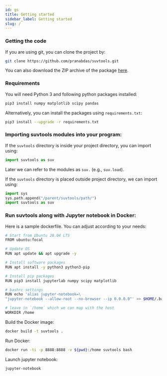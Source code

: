 ```yaml
---
id: gs
title: Getting started
sidebar_label: Getting started
slug: /
---
```

### Getting the code
If you are using git, you can clone the project by:
```bash
git clone https://github.com/pranabdas/suvtools.git
```

You can also download the ZIP archive of the package [here](
https://github.com/pranabdas/suvtools/releases).
### Requirements

You will need Python 3 and following python packages installed: 
```bash
pip3 install numpy matplotlib scipy pandas
```

Alternatively, you can install the packages using `requirements.txt`:
```bash
pip3 install --upgrade -r requirements.txt
```

### Importing suvtools modules into your program:
If the `suvtools` directory is inside your project directory, you can import using:
```python
import suvtools as suv
```
Later we can refer to the modules as `suv.` (e.g., `suv.load`). 

If the `suvtools` directory is placed outside project directory, we can import using: 
```python
import sys
sys.path.append("/parent/suvtools/path/")
import suvtools as suv
```

### Run suvtools along with Jupyter notebook in Docker:

Here is a sample dockerfile. You can adjust according to your needs: 
```bash
# Start from Ubuntu 20.04 LTS
FROM ubuntu:focal

# Update OS
RUN apt update && apt upgrade -y

# Install software packages 
RUN apt install -y python3 python3-pip

# Install pip packages 
RUN pip3 install jupyterlab numpy scipy matplotlib

# bashrc settings
RUN echo 'alias jupyter-notebook=\
"jupyter-notebook --allow-root --no-browser --ip 0.0.0.0"' >> $HOME/.bashrc

# leave in `/home` which we can map with the host
WORKDIR /home
```

Build the Docker image:
```bash
docker build -t suvtools .
```

Run Docker:
```bash
docker run -ti -p 8888:8888 -v ${pwd}:/home suvtools bash
```

Launch jupyter notebook:
```bash
jupyter-notebook
```
